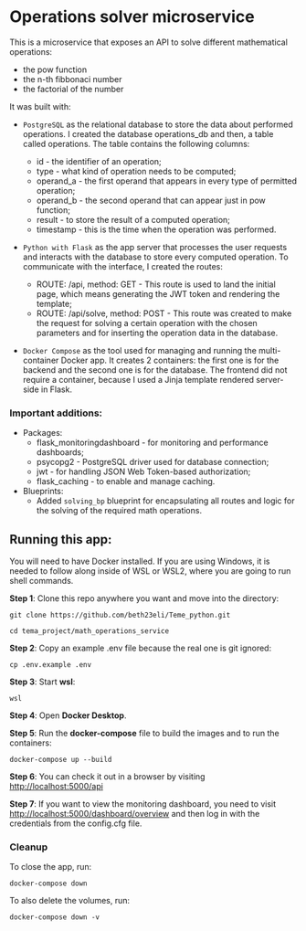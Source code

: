# Operations solver microservice
This is a microservice that exposes an API to solve different mathematical operations:
- the pow function
- the n-th fibbonaci number
- the factorial of the number

It was built with:
- ```PostgreSQL``` as the relational database to store the data about performed operations. I created the database operations_db and then, a table called operations. The table contains the following columns:
    - id - the identifier of an operation;
    - type - what kind of operation needs to be computed;
    - operand_a - the first operand that appears in every type of permitted operation;
    - operand_b - the second operand that can appear just in pow function;
    - result - to store the result of a computed operation;
    - timestamp - this is the time when the operation was performed.

- ```Python with Flask``` as the app server that processes the user requests and interacts with the database to store every computed operation. To communicate with the interface, I created the routes:
    - ROUTE: /api, method: GET -  This route is used to land the initial page, which means generating the JWT token and rendering the template;
    - ROUTE: /api/solve, method: POST - This route was created to make the request for solving a certain operation with the chosen parameters and for inserting the operation data in the database.

- ```Docker Compose``` as the tool used for managing and running the multi-container Docker app. It creates 2 containers: the first one is for the backend and the second one is for the database. The frontend did not require a container, because I used a Jinja template rendered server-side in Flask.


### Important additions:
- Packages:
    - flask_monitoringdashboard - for monitoring and performance dashboards;
    - psycopg2 - PostgreSQL driver used for database connection;
    - jwt - for handling JSON Web Token-based authorization;
    - flask_caching - to enable and manage caching.
- Blueprints:
    - Added ```solving_bp``` blueprint for encapsulating all routes and logic for the solving of the required math operations.

## Running this app:
You will need to have Docker installed. If you are using Windows, it is needed to follow along inside of WSL or WSL2, where you are going to run shell commands.

__Step 1__: Clone this repo anywhere you want and move into the directory:
```
git clone https://github.com/beth23eli/Teme_python.git

cd tema_project/math_operations_service
```

__Step 2__: Copy an example .env file because the real one is git ignored:
```
cp .env.example .env
```

__Step 3__: Start **wsl**:
```
wsl
```
__Step 4__: Open **Docker Desktop**.
 

__Step 5__: Run the **docker-compose** file to build the images and to run the containers:
```
docker-compose up --build 
```

__Step 6__: You can check it out in a browser by visiting <a href="http://localhost:5000/api">http://localhost:5000/api</a>

__Step 7__: If you want to view the monitoring dashboard, you need to visit <a href="http://localhost:5000/dashboard/overview">http://localhost:5000/dashboard/overview</a> and then log in with the credentials from the config.cfg file.



### Cleanup
To close the app, run:
```
docker-compose down
```
To also delete the volumes, run:
```
docker-compose down -v
```